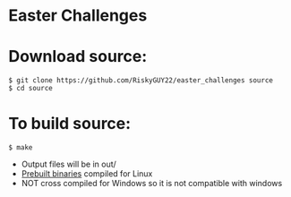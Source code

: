 # Easter Challenges

# Download source:

	$ git clone https://github.com/RiskyGUY22/easter_challenges source
	$ cd source

# To build source:

	$ make

* Output files will be in out/
* [Prebuilt binaries](https://github.com/RiskyGUY22/easter_challenges/releases) compiled for Linux
* NOT cross compiled for Windows so it is not compatible with windows
